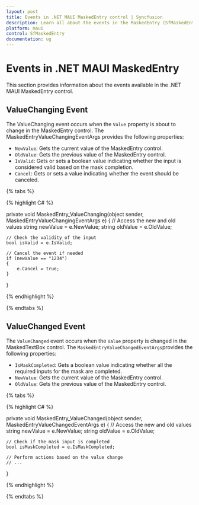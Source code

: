```yaml
---
layout: post
title: Events in .NET MAUI MaskedEntry control | Syncfusion
description: Learn all about the events in the MaskedEntry (SfMaskedEntry) control.
platform: maui
control: SfMaskedEntry
documentation: ug
---
```


# Events in .NET MAUI MaskedEntry

This section provides information about the events available in the .NET MAUI MaskedEntry control.

## ValueChanging Event

The ValueChanging event occurs when the `Value` property is about to change in the MaskedEntry control. The MaskedEntryValueChangingEventArgs provides the following properties:

* `NewValue`: Gets the current value of the MaskedEntry control.
* `OldValue`: Gets the previous value of the MaskedEntry control.
* `IsValid`: Gets or sets a boolean value indicating whether the input is considered valid based on the mask completion.
* `Cancel`: Gets or sets a value indicating whether the event should be canceled.

{% tabs %}

{% highlight C# %}

private void MaskedEntry_ValueChanging(object sender, MaskedEntryValueChangingEventArgs e)
{
    // Access the new and old values
    string newValue = e.NewValue;
    string oldValue = e.OldValue;

    // Check the validity of the input
    bool isValid = e.IsValid;

    // Cancel the event if needed
    if (newValue == "1234")
    {
        e.Cancel = true;
    }
}

{% endhighlight %}

{% endtabs %}

## ValueChanged Event

The `ValueChanged` event occurs when the `Value` property is changed in the MaskedTextBox control. The `MaskedEntryValueChangedEventArgs`provides the following properties:

* `IsMaskCompleted`: Gets a boolean value indicating whether all the required inputs for the mask are completed.
* `NewValue`: Gets the current value of the MaskedEntry control.
* `OldValue`: Gets the previous value of the MaskedEntry control.

{% tabs %}

{% highlight C# %}

private void MaskedEntry_ValueChanged(object sender, MaskedEntryValueChangedEventArgs e)
{
    // Access the new and old values
    string newValue = e.NewValue;
    string oldValue = e.OldValue;

    // Check if the mask input is completed
    bool isMaskCompleted = e.IsMaskCompleted;

    // Perform actions based on the value change
    // ...
}

{% endhighlight %}

{% endtabs %}

